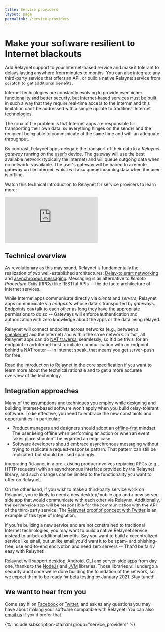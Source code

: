 ```yaml
---
title: Service providers
layout: page
permalink: /service-providers
---
```


# Make your software resilient to Internet blackouts

Add Relaynet support to your Internet-based service and make it tolerant to delays lasting anywhere from minutes to months. You can also integrate any third-party service that offers an API, or build a native Relaynet service from scratch to get additional benefits.

Internet technologies are constantly evolving to provide even richer functionality and better security, but Internet-based services must be built in such a way that they require real-time access to the Internet and this limitation can't be addressed with a simple update to traditional Internet technologies.

The crux of the problem is that Internet apps are responsible for transporting their own data, so everything hinges on the sender and the recipient being able to communicate at the same time and with an adequate throughput.

By contrast, Relaynet apps delegate the transport of their data to a _Relaynet gateway_ running on the [user](/users)'s device. The gateway will use the best available network (typically the Internet) and will queue outgoing data when no network is available. The user's gateway will be paired to a remote gateway on the Internet, which will also queue incoming data when the user is offline.

Watch this technical introduction to Relaynet for service providers to learn more:

<div class="embedded_video">
    <iframe
        src="https://www.youtube-nocookie.com/embed/pe86eZKfdPM"
        frameborder="0"
        allow="accelerometer; autoplay; encrypted-media; gyroscope; picture-in-picture"
        allowfullscreen
        >
    </iframe>
</div>

## Technical overview

As revolutionary as this may sound, Relaynet is fundamentally the realization of two well-established architectures: [Delay-tolerant networking](https://en.wikipedia.org/wiki/Delay-tolerant_networking) and [asynchronous messaging](https://www.enterpriseintegrationpatterns.com/patterns/messaging/Messaging.html). Messaging is an alternative to _Remote Procedure Calls_ (RPCs) like RESTful APIs -- the de facto architecture of Internet services.

While Internet apps communicate directly via _clients_ and _servers_, Relaynet apps communicate via _endpoints_ whose data is transported by _gateways_. Endpoints can talk to each other as long they have the appropriate permissions to do so -- Gateways will enforce authentication and authorization with zero knowledge about the apps or the data being relayed.

Relaynet will connect endpoints across networks (e.g., between a [sneakernet](https://en.wikipedia.org/wiki/Sneakernet) and the Internet) and within the same network. In fact, all Relaynet apps can do [NAT traversal](https://en.wikipedia.org/wiki/NAT_traversal) seamlessly, so it'd be trivial for an endpoint in an Internet host to initiate communication with an endpoint behind a NAT router -- In Internet speak, that means you get server-push for free.

[Read the introduction to Relaynet](https://specs.relaynet.network/RS-000#introduction) in the core specification if you want to learn more about the technical rationale and to get a more accurate overview of the technology.

## Integration approaches

Many of the assumptions and techniques you employ while designing and building Internet-based software won't apply when you build delay-tolerant software. To be effective, you need to embrace the new constraints and opportunities. In particular:

- Product managers and designers should adopt an [offline-first](http://offlinefirst.org/) mindset: The user being offline when performing an action or when an event takes place shouldn't be regarded an edge case.
- Software developers should embrace asynchronous messaging without trying to replicate a request-response pattern. That pattern can still be replicated, but should be used sparingly.

Integrating Relaynet in a pre-existing product involves replacing RPCs (e.g., HTTP requests) with an asynchronous interface provided by the Relaynet library, and such changes can be limited to the functionality you want to offer on Relaynet.

On the other hand, if you wish to make a third-party service work on Relaynet, you're likely to need a new desktop/mobile app and a new server-side app that would communicate with each other via Relaynet. Additionally, the server-side app will be responsible for the communication with the API of the third-party service. The [Relaynet proof of concept with Twitter](https://github.com/relaynet/poc) is an example of this type of integration.

If you're building a new service and are not constrained to traditional Internet technologies, you may want to build a native Relaynet service instead to unlock additional benefits. Say you want to build a decentralized service like email, but unlike email you'd want it to be spam- and phishing-free, use end-to-end encryption and need zero servers -- That'd be fairly easy with Relaynet!

Relaynet will support desktop, Android, CLI and server-side apps from day one, thanks to the [Node.js](https://docs.relaycorp.tech/relaynet-core-js/) and [JVM](https://github.com/relaycorp/relaynet-jvm) libraries. Those libraries will undergo a security audit once we're done building the foundation of the network, so we expect them to be ready for beta testing by January 2021. Stay tuned!

## We want to hear from you

Come say hi on [Facebook](https://www.facebook.com/relaynet/) or [Twitter](https://twitter.com/relaynet_), and ask us any questions you may have about making your software compatible with Relaynet! You can also [email us](https://relaycorp.tech/) if you'd prefer that.

{% include subscription-cta.html group="service_providers" %}
